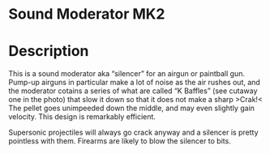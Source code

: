 # Sound Moderator MK2 

# Description
This is a sound moderator aka “silencer” for an airgun or paintball gun. Pump-up airguns in particular make a lot of noise as the air rushes out, and the moderator cotains a series of what are called “K Baffles” (see cutaway one in the photo) that slow it down so that it does not make a sharp >Crak!< The pellet goes unimpeeded down the middle, and may even slightly gain velocity. This design is remarkably efficient.

Supersonic projectiles will always go crack anyway and a silencer is pretty pointless with them. Firearms are likely to blow the silencer to bits.


